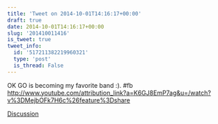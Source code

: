 ```yaml
---
title: 'Tweet on 2014-10-01T14:16:17+00:00'
draft: true
date: 2014-10-01T14:16:17+00:00
slug: '201410011416'
is_tweet: true
tweet_info:
  id: '517211382219960321'
  type: 'post'
  is_thread: False
---
```




OK GO is becoming my favorite band :). #fb <http://www.youtube.com/attribution_link?a=K6GJ8EmP7ag&u=/watch?v%3DMejbOFk7H6c%26feature%3Dshare>

[Discussion](https://x.com/sytelus/status/517211382219960321)
